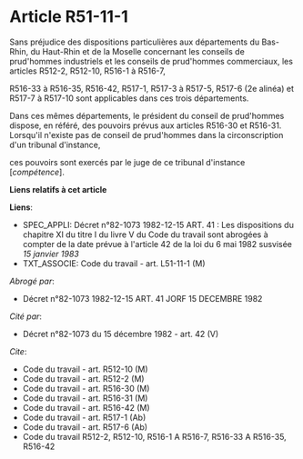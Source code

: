 # Article R51-11-1

Sans préjudice des dispositions particulières aux départements du Bas-Rhin, du Haut-Rhin et de la Moselle concernant les
conseils de prud'hommes industriels et les conseils de prud'hommes commerciaux, les articles R512-2, R512-10, R516-1 à
R516-7,

R516-33 à R516-35, R516-42, R517-1, R517-3 à R517-5, R517-6 (2e alinéa) et R517-7 à R517-10 sont applicables dans ces trois
départements.

Dans ces mêmes départements, le président du conseil de prud'hommes dispose, en référé, des pouvoirs prévus aux articles
R516-30 et R516-31. Lorsqu'il n'existe pas de conseil de prud'hommes dans la circonscription d'un tribunal d'instance,

ces pouvoirs sont exercés par le juge de ce tribunal d'instance [*compétence*].

**Liens relatifs à cet article**

**Liens**:

  - SPEC_APPLI: Décret n°82-1073 1982-12-15 ART. 41 : Les dispositions du chapitre XI du titre I du livre V du Code du travail sont abrogées à compter de la date prévue à l'article 42 de la loi du 6 mai 1982 susvisée *15 janvier 1983*
  - TXT_ASSOCIE: Code du travail - art. L51-11-1 (M)

_Abrogé par_:

  - Décret n°82-1073 1982-12-15 ART. 41 JORF 15 DECEMBRE 1982

_Cité par_:

  - Décret n°82-1073 du 15 décembre 1982 - art. 42 (V)

_Cite_:

  - Code du travail - art. R512-10 (M)
  - Code du travail - art. R512-2 (M)
  - Code du travail - art. R516-30 (M)
  - Code du travail - art. R516-31 (M)
  - Code du travail - art. R516-42 (M)
  - Code du travail - art. R517-1 (Ab)
  - Code du travail - art. R517-6 (Ab)
  - Code du travail R512-2, R512-10, R516-1 A R516-7, R516-33 A R516-35, R516-42
